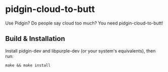 pidgin-cloud-to-butt
====================

Use Pidgin?  Do people say cloud too much?  You need pidgin-cloud-to-butt!

Build & Installation
--------
Install pidgin-dev and libpurple-dev (or your system's equivalents), then run:

	make && make install